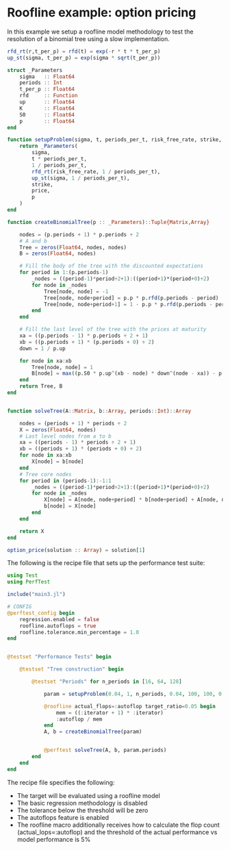 
# Roofline example: option pricing

In this example we setup a roofline model methodology to test the resolution of a binomial tree using a slow implementation.

```julia
rfd_rt(r,t_per_p) = rfd(t) = exp(-r * t * t_per_p)
up_st(sigma, t_per_p) = exp(sigma * sqrt(t_per_p))

struct _Parameters
    sigma   :: Float64
    periods :: Int
    t_per_p :: Float64
    rfd     :: Function
    up      :: Float64
    K       :: Float64
    S0      :: Float64
    p       :: Float64
end

function setupProblem(sigma, t, periods_per_t, risk_free_rate, strike, price, p) :: _Parameters
    return _Parameters(
        sigma,
        t * periods_per_t,
        1 / periods_per_t,
        rfd_rt(risk_free_rate, 1 / periods_per_t),
        up_st(sigma, 1 / periods_per_t),
        strike,
        price,
        p
    )
end

function createBinomialTree(p :: _Parameters)::Tuple{Matrix,Array}

    nodes = (p.periods + 1) * p.periods ÷ 2
    # A and b
    Tree = zeros(Float64, nodes, nodes)
    B = zeros(Float64, nodes)

    # Fill the body of the tree with the discounted expectations
    for period in 1:(p.periods-1)
        _nodes = ((period-1)*period÷2+1):((period+1)*(period+0)÷2)
        for node in _nodes
            Tree[node, node] = -1
            Tree[node, node+period] = p.p * p.rfd(p.periods - period)
            Tree[node, node+period+1] = 1 - p.p * p.rfd(p.periods - period)
        end
    end

    # Fill the last level of the tree with the prices at maturity
    xa = ((p.periods - 1) * p.periods ÷ 2 + 1)
    xb = ((p.periods + 1) * (p.periods + 0) ÷ 2)
    down = 1 / p.up

    for node in xa:xb
        Tree[node, node] = 1
        B[node] = max((p.S0 * p.up^(xb - node) * down^(node - xa)) - p.K, 0.0)
    end
    return Tree, B
end


function solveTree(A::Matrix, b::Array, periods::Int)::Array

    nodes = (periods + 1) * periods ÷ 2
    X = zeros(Float64, nodes)
    # Last level nodes from a to b
    xa = ((periods - 1) * periods ÷ 2 + 1)
    xb = ((periods + 1) * (periods + 0) ÷ 2)
    for node in xa:xb
        X[node] = b[node]
    end
    # Tree core nodes
    for period in (periods-1):-1:1
        _nodes = ((period-1)*period÷2+1):((period+1)*(period+0)÷2)
        for node in _nodes
            X[node] = A[node, node+period] * b[node+period] + A[node, node+period+1] * b[node+period+1]
            b[node] = X[node]
        end
    end

    return X
end

option_price(solution :: Array) = solution[1]

```

The following is the recipe file that sets up the performance test suite:

```julia
using Test
using PerfTest

include("main3.jl")

# CONFIG
@perftest_config begin
    regression.enabled = false
    roofline.autoflops = true
    roofline.tolerance.min_percentage = 1.0
end


@testset "Performance Tests" begin

    @testset "Tree construction" begin

        @testset "Periods" for n_periods in [16, 64, 128]

            param = setupProblem(0.04, 1, n_periods, 0.04, 100, 100, 0.5)

            @roofline actual_flops=:autoflop target_ratio=0.05 begin
                mem = ((:iterator + 1) * :iterator)
                :autoflop / mem
            end
            A, b = createBinomialTree(param)


            @perftest solveTree(A, b, param.periods)
        end
    end
end
```

The recipe file specifies the following:
 - The target will be evaluated using a roofline model
 - The basic regression methodology is disabled
 - The tolerance below the threshold will be zero
 - The autoflops feature is enabled
 - The roofline macro additionally receives how to calculate the flop count (actual_lops=:autoflop) and the threshold of the actual performance vs model performance is 5%
